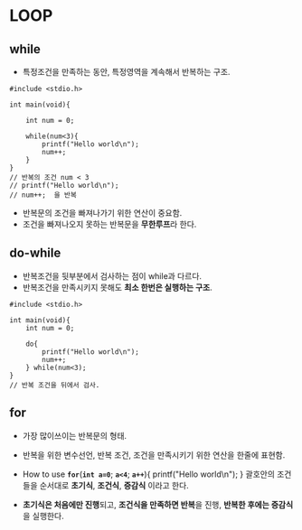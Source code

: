 # LOOP

## while
- 특정조건을 만족하는 동안, 특정영역을 계속해서 반복하는 구조.
```
#include <stdio.h>

int main(void){

    int num = 0;
    
    while(num<3){
        printf("Hello world\n");
        num++;
    }
}
// 반복의 조건 num < 3
// printf("Hello world\n");
// num++;  을 반복
```
- 반복문의 조건을 빠져나가기 위한 연산이 중요함.
- 조건을 빠져나오지 못하는 반복문을  **무한루프**라 한다.

## do-while
- 반복조건을 뒷부분에서 검사하는 점이 while과 다르다.
- 반복조건을 만족시키지 못해도 **최소 한번은 실행하는 구조**.
```
#include <stdio.h>

int main(void){
    int num = 0;
    
    do{
        printf("Hello world\n");
        num++;
    } while(num<3);
}
// 반복 조건을 뒤에서 검사.
```
## for
- 가장 많이쓰이는 반복문의 형태.
- 반복을 위한 변수선언, 반복 조건, 조건을 만족시키기 위한 연산을 한줄에 표현함.
- How to use
**`for`**(**`int a=0`**; **`a<4`**; **`a++`**){
    printf("Hello world\n");
}
괄호안의 조건들을 순서대로 **초기식**, **조건식**, **증감식** 이라고 한다.

- **초기식은 처음에만 진행**되고, **조건식을 만족하면 반복**을 진행, **반복한 후에는 증감식**을 실행한다.
